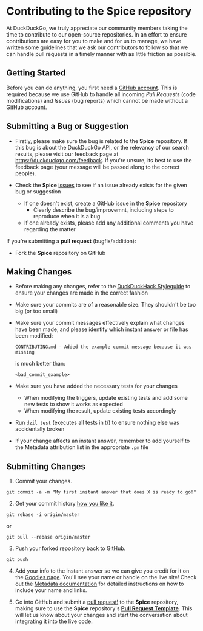 # Contributing to the **Spice** repository


At DuckDuckGo, we truly appreciate our community members taking the time to
contribute to our open-source repositories. In an effort to ensure
contributions are easy for you to make and for us to manage, we have written
some guidelines that we ask our contributors to follow so that we can handle
pull requests in a timely manner with as little friction as possible.


## Getting Started

Before you can do anything, you first need a [GitHub account](https://github.com/signup/free). This is required because we use GitHub to handle all incoming *Pull Requests* (code modifications) and *Issues* (bug reports) which cannot be made without a GitHub account.


## Submitting a **Bug** or **Suggestion**

- Firstly, please make sure the bug is related to the **Spice** repository. If this bug is about the DuckDuckGo API, or the relevancy of our search results, please visit our feedback page at <https://duckduckgo.com/feedback>. If you're unsure, its best to use the feedback page (your message will be passed along to the correct people).

- Check the **Spice** [issues](https://github.com/duckduckgo/zeroclickinfo-spice/issues) to see if an issue already exists for the given bug or suggestion
  - If one doesn't exist, create a GitHub issue in the **Spice** repository
    - Clearly describe the bug/improvemnt, including steps to reproduce when it is a bug
  - If one already exists, please add any additional comments you have regarding the matter

If you're submitting a **pull request** (bugfix/addition):
- Fork the **Spice** repository on GitHub


## Making Changes

- Before making any changes, refer to the [DuckDuckHack Styleguide](https://duck.co/duckduckhack/styleguide_overview) to ensure your changes are made in the correct fashion
- Make sure your commits are of a reasonable size. They shouldn't be too big (or too small)
- Make sure your commit messages effectively explain what changes have been made, and please identify which instant answer or file has been modified:

  ```shell
  CONTRIBUTING.md - Added the example commit message because it was missing
  ```

  is much better than:

  ```shell
  <bad_commit_example>
  ```

- Make sure you have added the necessary tests for your changes
    - When modifying the triggers, update existing tests and add some new tests to show it works as expected
    - When modifying the result, update existing tests accordingly
- Run `dzil test` (executes all tests in t/) to ensure nothing else was accidentally broken
- If your change affects an instant answer, remember to add yourself to the Metadata attribution list in the appropriate `.pm` file


## Submitting Changes

1. Commit your changes.

  ```shell
  git commit -a -m "My first instant answer that does X is ready to go!"
  ```

2. Get your commit history [how you like it](http://schacon.github.io/gitbook/4_interactive_rebasing.html).

  ```shell
  git rebase -i origin/master
  ```

  or

  ```shell
  git pull --rebase origin/master
  ```

3. Push your forked repository back to GitHub.

  ```shell
  git push
  ```

4. Add your info to the instant answer so we can give you credit for it on the [Goodies page](https://duckduckgo.com/goodies). You'll see your name or handle on the live site!
Check out the [Metadata documentation](https://duck.co/duckduckhack/metadata) for detailed instructions on how to include your name and links.

5. Go into GitHub and submit a [pull request!](http://help.github.com/send-pull-requests/) to the **Spice** repository, making sure to use the **Spice** repository's **[Pull Request Template](https://github.com/duckduckgo/zeroclickinfo-spice/blob/master/pull_request_template_spice.md)**. This will let us know about your changes and start the conversation about integrating it into the live code.
